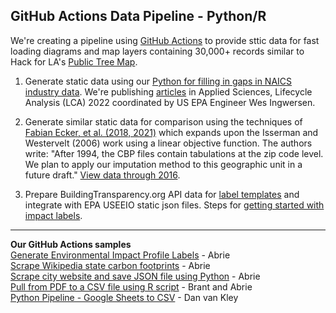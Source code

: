 
## GitHub Actions Data Pipeline - Python/R

We're creating a pipeline using [GitHub Actions](https://docs.github.com/en/actions) to provide sttic data for fast loading diagrams and map layers containing 30,000+ records similar to Hack for LA's [Public Tree Map](https://neighborhood.org/public-tree-map/). 



1. Generate static data using our [Python for filling in gaps in NAICS industry data](https://github.com/modelearth/machine-learning/). We're publishing [articles](../../../io/template/) in Applied Sciences,  Lifecycle Analysis (LCA) 2022 coordinated by US EPA Engineer Wes Ingwersen.

2. Generate similar static data for comparison using the techniques of [Fabian Ecker, et al. (2018, 2021)](http://fpeckert.me/cbp/efsy.pdf) which expands upon the Isserman and Westervelt (2006) work using a linear objective function. The authors write: "After 1994, the CBP files contain tabulations at the zip code level. We plan to apply our imputation method to this geographic unit in a future draft."  [View data through 2016](http://www.fpeckert.me/cbp/).

3. Prepare BuildingTransparency.org API data for [label templates](../../../io/template/) and integrate with EPA USEEIO static json files. Steps for [getting started with impact labels](../../../community/projects/#widgets).

---

**Our GitHub Actions samples**  
[Generate Environmental Impact Profile Labels](../../../apps/impact) - Abrie  
[Scrape Wikipedia state carbon footprints](https://github.com/abrie/beyond-carbon-scraper) - Abrie  
[Scrape city website and save JSON file using Python](https://github.com/abrie/atl-council-scraper) - Abrie  
[Pull from PDF to a CSV file using R script](https://github.com/bbrewington/ga.dph.data) - Brant and Abrie  
[Python Pipeline - Google Sheets to CSV](https://github.com/modelearth/python-pipeline) - Dan van Kley